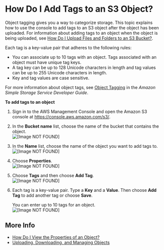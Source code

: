 # How Do I Add Tags to an S3 Object?<a name="add-object-tags"></a>

Object tagging gives you a way to categorize storage\. This topic explains how to use the console to add tags to an S3 object after the object has been uploaded\. For information about adding tags to an object when the object is being uploaded, see [How Do I Upload Files and Folders to an S3 Bucket?](upload-objects.md)\. 

Each tag is a key\-value pair that adheres to the following rules:
+ You can associate up to 10 tags with an object\. Tags associated with an object must have unique tag keys\.
+ A tag key can be up to 128 Unicode characters in length and tag values can be up to 255 Unicode characters in length\.
+ Key and tag values are case sensitive\. 

 For more information about object tags, see [Object Tagging](http://docs.aws.amazon.com/AmazonS3/latest/dev/object-tagging.html) in the *Amazon Simple Storage Service Developer Guide*\.

**To add tags to an object**

1. Sign in to the AWS Management Console and open the Amazon S3 console at [https://console\.aws\.amazon\.com/s3/](https://console.aws.amazon.com/s3/)\.

1. In the **Bucket name** list, choose the name of the bucket that contains the object\.  
![\[Image NOT FOUND\]](http://docs.aws.amazon.com/AmazonS3/latest/user-guide/images/choose-bucket-name.png)

1. In the **Name** list, choose the name of the object you want to add tags to\.  
![\[Image NOT FOUND\]](http://docs.aws.amazon.com/AmazonS3/latest/user-guide/images/object-name-select.png)

1. Choose **Properties**\.  
![\[Image NOT FOUND\]](http://docs.aws.amazon.com/AmazonS3/latest/user-guide/images/object-properties-tab.png)

1. Choose **Tags** and then choose **Add Tag**\.  
![\[Image NOT FOUND\]](http://docs.aws.amazon.com/AmazonS3/latest/user-guide/images/object-tags.png)

1. Each tag is a key\-value pair\. Type a **Key** and a **Value**\. Then choose **Add Tag** to add another tag or choose **Save**\. 

   You can enter up to 10 tags for an object\.  
![\[Image NOT FOUND\]](http://docs.aws.amazon.com/AmazonS3/latest/user-guide/images/enter-object-tags.png)

## More Info<a name="add-object-tags-moreinfo"></a>
+  [How Do I View the Properties of an Object?](view-object-properties.md)
+  [Uploading, Downloading, and Managing Objects](upload-download-objects.md)